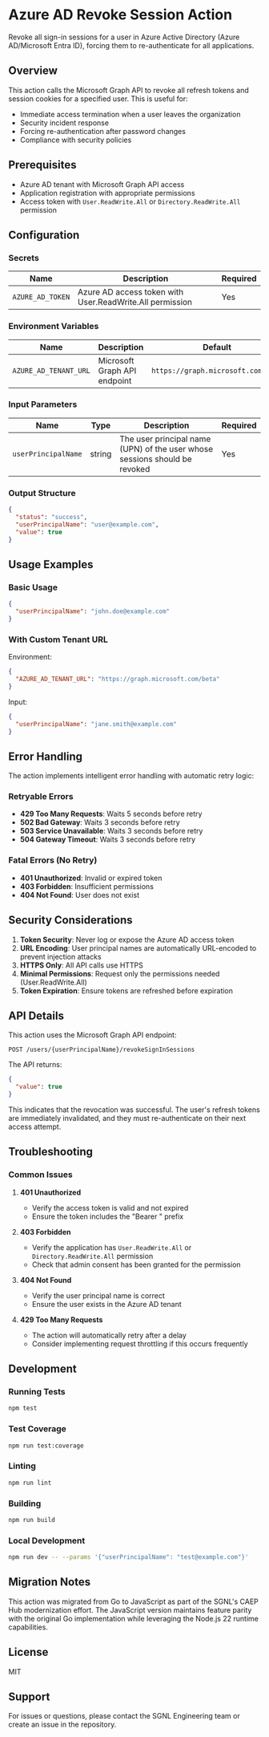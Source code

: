# Azure AD Revoke Session Action

Revoke all sign-in sessions for a user in Azure Active Directory (Azure AD/Microsoft Entra ID), forcing them to re-authenticate for all applications.

## Overview

This action calls the Microsoft Graph API to revoke all refresh tokens and session cookies for a specified user. This is useful for:
- Immediate access termination when a user leaves the organization
- Security incident response
- Forcing re-authentication after password changes
- Compliance with security policies

## Prerequisites

- Azure AD tenant with Microsoft Graph API access
- Application registration with appropriate permissions
- Access token with `User.ReadWrite.All` or `Directory.ReadWrite.All` permission

## Configuration

### Secrets

| Name | Description | Required |
|------|-------------|----------|
| `AZURE_AD_TOKEN` | Azure AD access token with User.ReadWrite.All permission | Yes |

### Environment Variables

| Name | Description | Default |
|------|-------------|---------|
| `AZURE_AD_TENANT_URL` | Microsoft Graph API endpoint | `https://graph.microsoft.com/v1.0` |

### Input Parameters

| Name | Type | Description | Required |
|------|------|-------------|----------|
| `userPrincipalName` | string | The user principal name (UPN) of the user whose sessions should be revoked | Yes |

### Output Structure

```json
{
  "status": "success",
  "userPrincipalName": "user@example.com",
  "value": true
}
```

## Usage Examples

### Basic Usage

```json
{
  "userPrincipalName": "john.doe@example.com"
}
```

### With Custom Tenant URL

Environment:
```json
{
  "AZURE_AD_TENANT_URL": "https://graph.microsoft.com/beta"
}
```

Input:
```json
{
  "userPrincipalName": "jane.smith@example.com"
}
```

## Error Handling

The action implements intelligent error handling with automatic retry logic:

### Retryable Errors
- **429 Too Many Requests**: Waits 5 seconds before retry
- **502 Bad Gateway**: Waits 3 seconds before retry  
- **503 Service Unavailable**: Waits 3 seconds before retry
- **504 Gateway Timeout**: Waits 3 seconds before retry

### Fatal Errors (No Retry)
- **401 Unauthorized**: Invalid or expired token
- **403 Forbidden**: Insufficient permissions
- **404 Not Found**: User does not exist

## Security Considerations

1. **Token Security**: Never log or expose the Azure AD access token
2. **URL Encoding**: User principal names are automatically URL-encoded to prevent injection attacks
3. **HTTPS Only**: All API calls use HTTPS
4. **Minimal Permissions**: Request only the permissions needed (User.ReadWrite.All)
5. **Token Expiration**: Ensure tokens are refreshed before expiration

## API Details

This action uses the Microsoft Graph API endpoint:
```
POST /users/{userPrincipalName}/revokeSignInSessions
```

The API returns:
```json
{
  "value": true
}
```

This indicates that the revocation was successful. The user's refresh tokens are immediately invalidated, and they must re-authenticate on their next access attempt.

## Troubleshooting

### Common Issues

1. **401 Unauthorized**
   - Verify the access token is valid and not expired
   - Ensure the token includes the "Bearer " prefix

2. **403 Forbidden**
   - Verify the application has `User.ReadWrite.All` or `Directory.ReadWrite.All` permission
   - Check that admin consent has been granted for the permission

3. **404 Not Found**
   - Verify the user principal name is correct
   - Ensure the user exists in the Azure AD tenant

4. **429 Too Many Requests**
   - The action will automatically retry after a delay
   - Consider implementing request throttling if this occurs frequently

## Development

### Running Tests
```bash
npm test
```

### Test Coverage
```bash
npm run test:coverage
```

### Linting
```bash
npm run lint
```

### Building
```bash
npm run build
```

### Local Development
```bash
npm run dev -- --params '{"userPrincipalName": "test@example.com"}'
```

## Migration Notes

This action was migrated from Go to JavaScript as part of the SGNL's CAEP Hub modernization effort. The JavaScript version maintains feature parity with the original Go implementation while leveraging the Node.js 22 runtime capabilities.

## License

MIT

## Support

For issues or questions, please contact the SGNL Engineering team or create an issue in the repository.